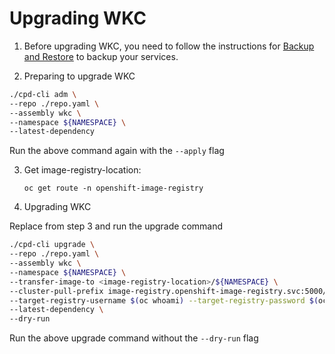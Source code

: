 # Upgrading WKC

1. Before upgrading WKC, you need to follow the instructions for [Backup and Restore](./Backup_Restore.md) to backup your services. 

2. Preparing to upgrade WKC

  ```bash
  ./cpd-cli adm \
  --repo ./repo.yaml \
  --assembly wkc \
  --namespace ${NAMESPACE} \
  --latest-dependency
  ```

  Run the above command again with the `--apply` flag

3. Get image-registry-location:

    `oc get route -n openshift-image-registry`

4. Upgrading WKC

  Replace <image-registry-location> from step 3 and run the upgrade command

  ```bash
  ./cpd-cli upgrade \
  --repo ./repo.yaml \
  --assembly wkc \
  --namespace ${NAMESPACE} \
  --transfer-image-to <image-registry-location>/${NAMESPACE} \
  --cluster-pull-prefix image-registry.openshift-image-registry.svc:5000/${NAMESPACE} \
  --target-registry-username $(oc whoami) --target-registry-password $(oc whoami -t) --insecure-skip-tls-verify \
  --latest-dependency \
  --dry-run
  ```

  Run the above upgrade command without the `--dry-run` flag
